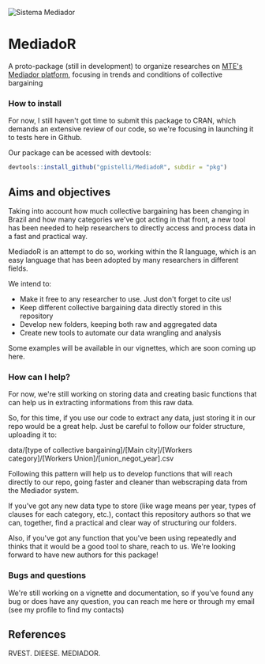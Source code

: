 ![Sistema Mediador](http://www3.mte.gov.br/sistemas/mediador/Content/images/img_inicio_sistemas.jpg)

# MediadoR
A proto-package (still in development) to organize researches on [MTE's Mediador platform](http://www3.mte.gov.br/sistemas/mediador), focusing in trends and conditions of collective bargaining

### How to install

For now, I still haven't got time to submit this package to CRAN, which demands an extensive review of our code, so we're focusing in launching it to tests here in Github.

Our package can be acessed with devtools:

``` r
devtools::install_github("gpistelli/MediadoR", subdir = "pkg")
```

## Aims and objectives

Taking into account how much collective bargaining has been changing in Brazil and how many categories we've got acting in that front, a new tool has been needed to help researchers to directly access and process data in a fast and practical way.

MediadoR is an attempt to do so, working within the R language, which is an easy language that has been adopted by many researchers in different fields. 

We intend to:

- Make it free to any researcher to use. Just don't forget to cite us!
- Keep different collective bargaining data directly stored in this repository
- Develop new folders, keeping both raw and aggregated data
- Create new tools to automate our data wrangling and analysis

Some examples will be available in our vignettes, which are soon coming up here.

### How can I help?

For now, we're still working on storing data and creating basic functions that can help us in extracting informations from this raw data.

So, for this time, if you use our code to extract any data, just storing it in our repo would be a great help. Just be careful to follow our folder structure, uploading it to:

data/[type of collective bargaining]/[Main city]/[Workers category]/[Workers Union]/[union_negot_year].csv

Following this pattern will help us to develop functions that will reach directly to our repo, going faster and cleaner than webscraping data from the Mediador system.

If you've got any new data type to store (like wage means per year, types of clauses for each category, etc.), contact this repository authors so that we can, together, find a practical and clear way of structuring our folders.

Also, if you've got any function that you've been using repeatedly and thinks that it would be a good tool to share, reach to us. We're looking forward to have new authors for this package!

### Bugs and questions

We're still working on a vignette and documentation, so if you've found any bug or does have any question, you can reach me here or through my email (see my profile to find my contacts)

## References

RVEST.
DIEESE.
MEDIADOR.

